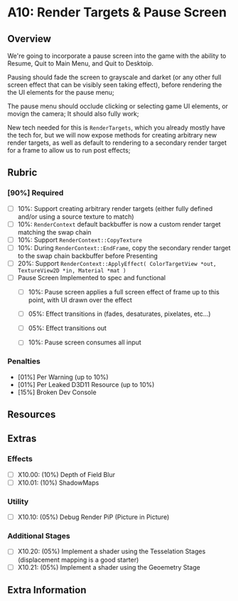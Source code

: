 A10: Render Targets & Pause Screen
======

## Overview
We're going to incorporate a pause screen into the game with the ability to Resume, Quit to Main Menu, and Quit to Desktoip.  

Pausing should fade the screen to grayscale and darket (or any other full screen effect that can be visibly seen taking effect), before rendering the the UI elements for the pause menu;

The pause menu should occlude clicking or selecting game UI elements, or movign the camera;  It should also fully work; 

New tech needed for this is `RenderTargets`, which you already mostly have the tech for, but we will now expose methods for creating arbitrary new render targets, as well as default to rendering to a secondary render target for a frame to allow us to run post effects;  

## Rubric

### [90%] Required
- [ ] 10%: Support creating arbitrary render targets (either fully defined and/or using a source texture to match)
- [ ] 10%: `RenderContext` default backbuffer is now a custom render target matching the swap chain
- [ ] 10%: Support `RenderContext::CopyTexture`
- [ ] 10%: During `RenderContext::EndFrame`, copy the secondary render target to the swap chain backbuffer before Presenting
- [ ] 20%: Support `RenderContext::ApplyEffect( ColorTargetView *out, TextureView2D *in, Material *mat )`
- [ ] Pause Screen Implemented to spec and functional
    - [ ] 10%: Pause screen applies a full screen effect of frame up to this point, with UI drawn over the effect
    - [ ] 05%: Effect transitions in (fades, desaturates, pixelates, etc...)
    - [ ] 05%: Effect transitions out  
    - [ ] 10%: Pause screen consumes all input 


### Penalties
- [01%] Per Warning (up to 10%)
- [01%] Per Leaked D3D11 Resource (up to 10%)
- [15%] Broken Dev Console

## Resources


## Extras

### Effects
- [ ] X10.00: (10%) Depth of Field Blur
- [ ] X10.01: (10%) ShadowMaps

### Utility
- [ ] X10.10: (05%) Debug Render PiP (Picture in Picture)

### Additional Stages
- [ ] X10.20: (05%) Implement a shader using the Tesselation Stages (displacement mapping is a good starter)
- [ ] X10.21: (05%) Implement a shader using the Geoemetry Stage 

## Extra Information
